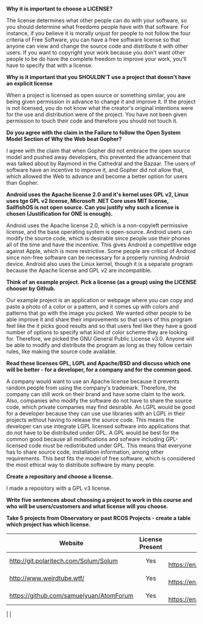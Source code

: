 **Why it is important to choose a LICENSE?**

The license determines what other people can do with your software, so you should determine what freedoms people have with that software. For instance, if you believe it is morally unjust for people to not follow the four criteria of Free Software, you can have a free software license so that anyone can view and change the source code and distribute it with other users. If you want to copyright your work because you don't want other people to be do have the complete freedom to improve your work, you'll have to specify that with a license.

**Why is it important that you SHOULDN'T use a project that doesn't have an explicit license**

When a project is licensed as open source or something similar, you are being given permission in advance to change it and improve it. If the project is not licensed, you do not know what the creator's original intentions were for the use and distribution were of the project. You have not been given permission to touch their code and therefore you should not touch it.

**Do you agree with the claim in the Failure to follow the Open System Model Section of Why the Web beat Gopher?**

I agree with the claim that when Gopher did not embrace the open source model and pushed away developers, this prevented the advancement that was talked about by Raymond in the Cathedral and the Bazaar. The users of software have an incentive to improve it, and Gopher did not allow that, which allowed the Web to advance and become a better option for users than Gopher.

**Android uses the Apache license 2.0 and it's kernel uses GPL v2, Linux uses tge GPL v2 license, Microsoft .NET Core uses MIT license, SailfishOS is not open source. Can you justify why such a license is chosen (Justification for ONE is enough).**

Android uses the Apache license 2.0, which is a non-copyleft permissive license, and the base operating system is open-source. Android users can modify the source code, which is desirable since people use their phones all of the time and have the incentive. This gives Android a competitive edge against Apple, which is more restrictive. Some people are critical of Android since non-free software can be necessary for a properly running Android device. Android also uses the Linux kernel, though it is a separate program because the Apache license and GPL v2 are incompatible.

**Think of an example project. Pick a license (as a group) using the LICENSE chooser by Github.**

Our example project is an application or webpage where you can copy and paste a photo of a color or a pattern, and it comes up with colors and patterns that go with the image you picked. We wanted other people to be able improve it and share their improvements so that users of this program feel like the it picks good results and so that users feel like they have a good number of options to specify what kind of color scheme they are looking for. Therefore, we picked the GNU General Public License v3.0. Anyone will be able to modify and distribute the program as long as they follow certain rules, like making the source code available.

**Read these licenses GPL, LGPL and Apache/BSD and discuss which one will be better - for a developer, for a company and for the common good.**

A company would want to use an Apache license because it prevents random people from using the company's trademark. Therefore, the company can still work on their brand and have some claim to the work. Also, companies who modify the software do not have to share the source code, which private companies may find desirable. An LGPL would be good for a developer because they can use use libraries with an LGPL in their projects without having to release the source code. This means the developer can use integrate LGPL licensed software into applications that do not have to be distributed under GPL. A GPL would be best for the common good because all modifications and sofware including GPL-licensed code must be redistributed under GPL. This means that everyone has to share source code, installation information, among other requirements. This best fits the model of free software, which is considered the most ethical way to distribute software by many people.

**Create a repository and choose a license.**

I made a repository with a GPL v3 license.

**Write five sentences about choosing a project to work in this course and who will be users/customers and what license will you choose.**

**Take 5 projects from Observatory or past RCOS Projects - create a table which project has which license.**

| Website | License Present | License |
|---------|:---------------:|--------:|
| http://git.polaritech.com/Solum/Solum | Yes | MIT License https://en.wikipedia.org/wiki/MIT_License |
| http://www.weirdtube.wtf/ | Yes | MIT License https://en.wikipedia.org/wiki/MIT_License |
| https://github.com/samuelyuan/AtomForum | Yes | MIT License https://en.wikipedia.org/wiki/MIT_License |
|
|
